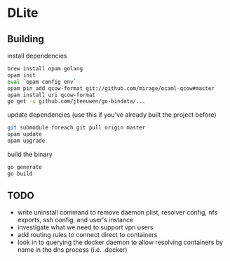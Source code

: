 # DLite

## Building

install dependencies

```sh
brew install opam golang
opam init
eval `opam config env`
opam pin add qcow-format git://github.com/mirage/ocaml-qcow#master
opam install uri qcow-format
go get -u github.com/jteeuwen/go-bindata/...
```

update dependencies (use this if you've already built the project before)

```sh
git submodule foreach git pull origin master
opam update
opam upgrade
```

build the binary

```sh
go generate
go build
```

## TODO

- write uninstall command to remove daemon plist, resolver config, nfs exports, ssh config, and user's instance
- investigate what we need to support vpn users
- add routing rules to connect direct to containers
- look in to querying the docker daemon to allow resolving containers by name in the dns process (i.e. <container>.docker)
